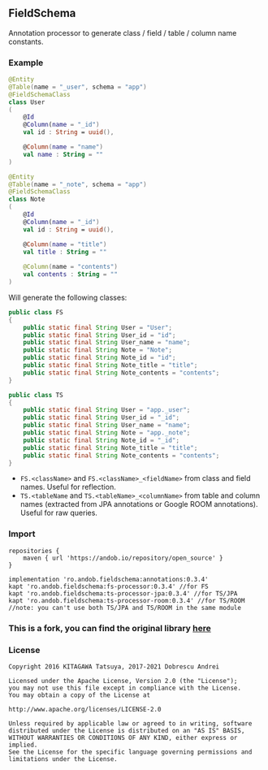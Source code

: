 ## FieldSchema

Annotation processor to generate class / field / table / column name constants.

### Example

```kotlin
@Entity
@Table(name = "_user", schema = "app")
@FieldSchemaClass
class User
(
    @Id
    @Column(name = "_id")
    val id : String = uuid(),

    @Column(name = "name")
    val name : String = ""
)

@Entity
@Table(name = "_note", schema = "app")
@FieldSchemaClass
class Note
(
    @Id
    @Column(name = "_id")
    val id : String = uuid(),

    @Column(name = "title")
    val title : String = ""
    
    @Column(name = "contents")
    val contents : String = ""
)
```

Will generate the following classes:

```java
public class FS
{
    public static final String User = "User";
    public static final String User_id = "id";
    public static final String User_name = "name";
    public static final String Note = "Note";
    public static final String Note_id = "id";
    public static final String Note_title = "title";
    public static final String Note_contents = "contents";
}
```

```java
public class TS
{
    public static final String User = "app._user";
    public static final String User_id = "_id";
    public static final String User_name = "name";
    public static final String Note = "app._note";
    public static final String Note_id = "_id";
    public static final String Note_title = "title";
    public static final String Note_contents = "contents";
}
```

- ``FS.<className>`` and ``FS.<className>_<fieldName>`` from class and field names. Useful for reflection.
- ``TS.<tableName`` and ``TS.<tableName>_<columnName>`` from table and column names (extracted from JPA annotations or Google ROOM annotations). Useful for raw queries.

### Import

```
repositories {
    maven { url 'https://andob.io/repository/open_source' }
}
```

```
implementation 'ro.andob.fieldschema:annotations:0.3.4'
kapt 'ro.andob.fieldschema:fs-processor:0.3.4' //for FS
kapt 'ro.andob.fieldschema:ts-processor-jpa:0.3.4' //for TS/JPA
kapt 'ro.andob.fieldschema:ts-processor-room:0.3.4' //for TS/ROOM
//note: you can't use both TS/JPA and TS/ROOM in the same module
```

### This is a fork, you can find the original library [here](https://github.com/yatatsu/FieldSchema)

### License

```
Copyright 2016 KITAGAWA Tatsuya, 2017-2021 Dobrescu Andrei

Licensed under the Apache License, Version 2.0 (the "License");
you may not use this file except in compliance with the License.
You may obtain a copy of the License at

http://www.apache.org/licenses/LICENSE-2.0

Unless required by applicable law or agreed to in writing, software
distributed under the License is distributed on an "AS IS" BASIS,
WITHOUT WARRANTIES OR CONDITIONS OF ANY KIND, either express or implied.
See the License for the specific language governing permissions and
limitations under the License.
```
